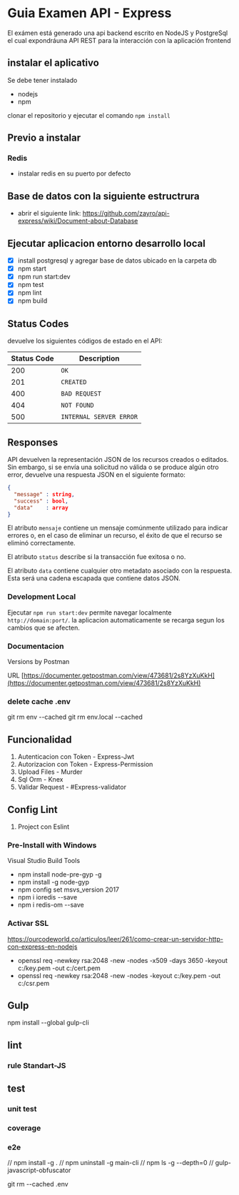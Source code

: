 # Guia Examen API - Express

El exámen está generado una api backend escrito en NodeJS y PostgreSql el cual expondráuna API REST para la interacción con la aplicación frontend

## instalar el aplicativo

Se debe tener instalado

- nodejs
- npm

clonar el repositorio y ejecutar el comando `npm install`

## Previo a instalar

### Redis

- instalar redis en su puerto por defecto

## Base de datos con la siguiente estructrura

- abrir el siguiente link: <https://github.com/zayro/api-express/wiki/Document-about-Database>

## Ejecutar aplicacion entorno desarrollo local

- [x] install postgresql y agregar base de datos ubicado en la carpeta db
- [x] npm start
- [x] npm run start:dev
- [x] npm test
- [x] npm lint
- [x] npm build

## Status Codes

devuelve los siguientes códigos de estado en el API:

| Status Code | Description             |
| ----------- | ----------------------- |
| 200         | `OK`                    |
| 201         | `CREATED`               |
| 400         | `BAD REQUEST`           |
| 404         | `NOT FOUND`             |
| 500         | `INTERNAL SERVER ERROR` |

## Responses

API devuelven la representación JSON de los recursos creados o editados. Sin embargo, si se envía una solicitud no válida o se produce algún otro error, devuelve una respuesta JSON en el siguiente formato:

```json
{
  "message" : string,
  "success" : bool,
  "data"    : array
}
```

El atributo `mensaje` contiene un mensaje comúnmente utilizado para indicar errores o, en el caso de eliminar un recurso, el éxito de que el recurso se eliminó correctamente.

El atributo `status` describe si la transacción fue exitosa o no.

El atributo `data` contiene cualquier otro metadato asociado con la respuesta. Esta será una cadena escapada que contiene datos JSON.


### Development Local

Ejecutar `npm run start:dev` permite navegar localmente `http://domain:port/`. la aplicacion automaticamente se recarga segun los cambios que se afecten.

### Documentacion

 Versions by Postman

URL
[https://documenter.getpostman.com/view/473681/2s8YzXuKkH](https://documenter.getpostman.com/view/473681/2s8YzXuKkH)

### delete cache .env

git rm env --cached
git rm env.local --cached

## Funcionalidad

1. Autenticacion con Token - Express-Jwt
2. Autorizacion con Token - Express-Permission
3. Upload Files - Murder
4. Sql Orm - Knex
5. Validar Request - #Express-validator

## Config Lint

1. Project con Eslint

### Pre-Install with Windows

Visual Studio Build Tools

- npm install node-pre-gyp -g
- npm install -g node-gyp
- npm config set msvs_version 2017
- npm i ioredis --save
- npm i redis-om --save


### Activar SSL

<https://ourcodeworld.co/articulos/leer/261/como-crear-un-servidor-http-con-express-en-nodejs>

- openssl req -newkey rsa:2048 -new -nodes -x509 -days 3650 -keyout c:/key.pem -out c:/cert.pem
- openssl req -newkey rsa:2048 -new -nodes -keyout c:/key.pem -out c:/csr.pem


## Gulp 

npm install --global gulp-cli

## lint

### rule Standart-JS

## test

### unit test

### coverage

### e2e

// npm install -g .
// npm uninstall -g main-cli
// npm ls -g --depth=0
// gulp-javascript-obfuscator

git rm --cached .env